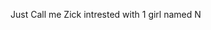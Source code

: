 Just Call me Zick
intrested with 1 girl named N
<!---
ZickTheo/ZickTheo is a ✨ special ✨ repository because its `README.md` (this file) appears on your GitHub profile.
You can click the Preview link to take a look at your changes.
--->

